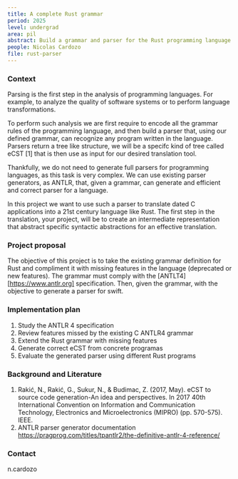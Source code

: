 ```yaml
---
title: A complete Rust grammar
period: 2025
level: undergrad
area: pil
abstract: Build a grammar and parser for the Rust programming language.
people: Nicolas Cardozo
file: rust-parser
---
```


### Context

Parsing is the first step in the analysis of programming languages. For example, to analyze the quality of software systems or to perform language transformations.

To perform such analysis we are first require to encode all the grammar rules of the programming language, and then build a parser that, using our defined grammar, can recognize any program written in the language. Parsers return a tree like structure, we will be a specifc kind of tree called eCST [1] that is then use as input for our desired translation tool.

Thankfully, we do not need to generate full parsers for programming languages, as this task is very complex. We can use existing parser generators, as ANTLR, that, given a grammar, can generate and efficient and correct parser for a language.

In this project we want to use such a parser to translate dated C applications into a 21st century language like Rust. The first step in the translation, your project, will be to create an intermediate representation that abstract specific syntactic abstractions for an effective translation.

### Project proposal

The objective of this project is to take the existing grammar definition for Rust and compliment it with missing features in the language (deprecated or new features). The grammar must comply with the [ANTLT4][https://www.antlr.org] specification. Then, given the grammar, with the objective to generate a parser for swift.

### Implementation plan

1. Study the ANTLR 4 specification
2. Review features missed by the existing C ANTLR4 grammar
3. Extend the Rust grammar with missing features
4. Generate correct eCST from concrete programas
5. Evaluate the generated parser using different Rust programs

### Background and Literature

1. Rakić, N., Rakić, G., Sukur, N., & Budimac, Z. (2017, May). eCST to source code generation-An idea and perspectives. In 2017 40th International Convention on Information and Communication Technology, Electronics and Microelectronics (MIPRO) (pp. 570-575). IEEE.
2. ANTLR parser generator documentation <https://pragprog.com/titles/tpantlr2/the-definitive-antlr-4-reference/>

### Contact

n.cardozo
